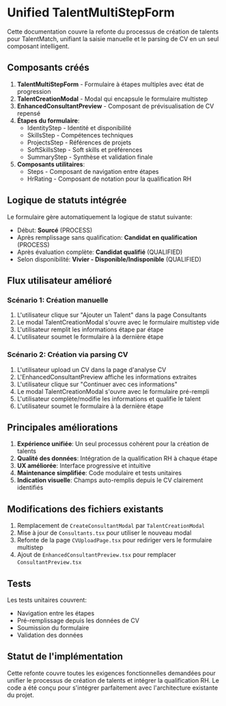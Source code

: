 # Unified TalentMultiStepForm

Cette documentation couvre la refonte du processus de création de talents pour TalentMatch, unifiant la saisie manuelle et le parsing de CV en un seul composant intelligent.

## Composants créés

1. **TalentMultiStepForm** - Formulaire à étapes multiples avec état de progression
2. **TalentCreationModal** - Modal qui encapsule le formulaire multistep
3. **EnhancedConsultantPreview** - Composant de prévisualisation de CV repensé
4. **Étapes du formulaire**:
   - IdentityStep - Identité et disponibilité
   - SkillsStep - Compétences techniques
   - ProjectsStep - Références de projets
   - SoftSkillsStep - Soft skills et préférences
   - SummaryStep - Synthèse et validation finale
5. **Composants utilitaires**:
   - Steps - Composant de navigation entre étapes
   - HrRating - Composant de notation pour la qualification RH

## Logique de statuts intégrée

Le formulaire gère automatiquement la logique de statut suivante:
- Début: **Sourcé** (PROCESS)
- Après remplissage sans qualification: **Candidat en qualification** (PROCESS)
- Après évaluation complète: **Candidat qualifié** (QUALIFIED)
- Selon disponibilité: **Vivier - Disponible/Indisponible** (QUALIFIED)

## Flux utilisateur amélioré

### Scénario 1: Création manuelle
1. L'utilisateur clique sur "Ajouter un Talent" dans la page Consultants
2. Le modal TalentCreationModal s'ouvre avec le formulaire multistep vide
3. L'utilisateur remplit les informations étape par étape
4. L'utilisateur soumet le formulaire à la dernière étape

### Scénario 2: Création via parsing CV
1. L'utilisateur upload un CV dans la page d'analyse CV
2. L'EnhancedConsultantPreview affiche les informations extraites
3. L'utilisateur clique sur "Continuer avec ces informations"
4. Le modal TalentCreationModal s'ouvre avec le formulaire pré-rempli
5. L'utilisateur complète/modifie les informations et qualifie le talent
6. L'utilisateur soumet le formulaire à la dernière étape

## Principales améliorations

1. **Expérience unifiée**: Un seul processus cohérent pour la création de talents
2. **Qualité des données**: Intégration de la qualification RH à chaque étape
3. **UX améliorée**: Interface progressive et intuitive
4. **Maintenance simplifiée**: Code modulaire et tests unitaires
5. **Indication visuelle**: Champs auto-remplis depuis le CV clairement identifiés

## Modifications des fichiers existants

1. Remplacement de `CreateConsultantModal` par `TalentCreationModal`
2. Mise à jour de `Consultants.tsx` pour utiliser le nouveau modal
3. Refonte de la page `CVUploadPage.tsx` pour rediriger vers le formulaire multistep
4. Ajout de `EnhancedConsultantPreview.tsx` pour remplacer `ConsultantPreview.tsx`

## Tests

Les tests unitaires couvrent:
- Navigation entre les étapes
- Pré-remplissage depuis les données de CV
- Soumission du formulaire
- Validation des données

## Statut de l'implémentation

Cette refonte couvre toutes les exigences fonctionnelles demandées pour unifier le processus de création de talents et intégrer la qualification RH. Le code a été conçu pour s'intégrer parfaitement avec l'architecture existante du projet.